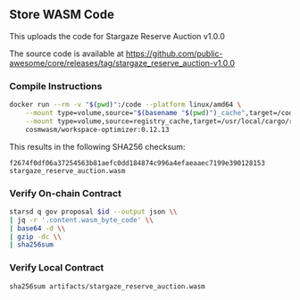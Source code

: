 ## Store WASM Code

This uploads the code for Stargaze Reserve Auction v1.0.0

The source code is available at https://github.com/public-awesome/core/releases/tag/stargaze_reserve_auction-v1.0.0

### Compile Instructions

```sh
docker run --rm -v "$(pwd)":/code --platform linux/amd64 \
	--mount type=volume,source="$(basename "$(pwd)")_cache",target=/code/target \
	--mount type=volume,source=registry_cache,target=/usr/local/cargo/registry \
	cosmwasm/workspace-optimizer:0.12.13
```

This results in the following SHA256 checksum:

```
f2674f0df06a37254563b81aefc0dd184874c996a4efaeaaec7199e390128153  stargaze_reserve_auction.wasm
```

### Verify On-chain Contract

```sh
starsd q gov proposal $id --output json \\
| jq -r '.content.wasm_byte_code' \\
| base64 -d \\
| gzip -dc \\
| sha256sum

```

### Verify Local Contract

```
sha256sum artifacts/stargaze_reserve_auction.wasm
```

